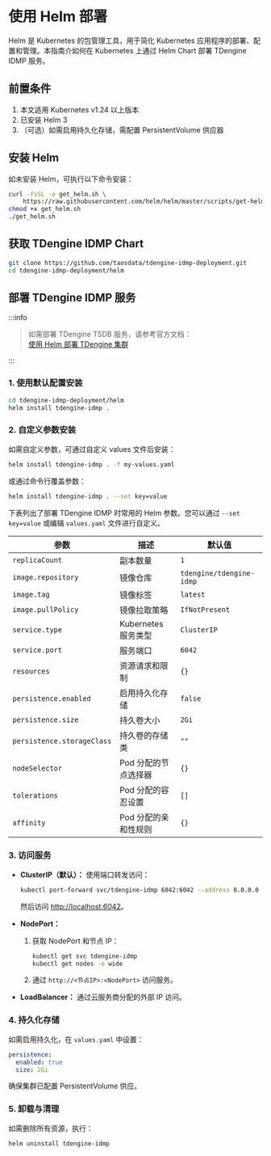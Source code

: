 # 使用 Helm 部署
Helm 是 Kubernetes 的包管理工具，用于简化 Kubernetes 应用程序的部署、配置和管理。本指南介如何在 Kubernetes 上通过 Helm Chart 部署 TDengine IDMP 服务。

## 前置条件

1. 本文适用 Kubernetes v1.24 以上版本
1. 已安装 Helm 3
1. （可选）如需启用持久化存储，需配置 PersistentVolume 供应器

## 安装 Helm

如未安装 Helm，可执行以下命令安装：
```bash
curl -fsSL -o get_helm.sh \
    https://raw.githubusercontent.com/helm/helm/master/scripts/get-helm-3
chmod +x get_helm.sh
./get_helm.sh
```

## 获取 TDengine IDMP Chart
```bash
git clone https://github.com/taosdata/tdengine-idmp-deployment.git
cd tdengine-idmp-deployment/helm
``` 

## 部署 TDengine IDMP 服务

:::info

> 如需部署 TDengine TSDB 服务，请参考官方文档：  
> [使用 Helm 部署 TDengine 集群](https://docs.taosdata.com/operation/deployment/#%E4%BD%BF%E7%94%A8-helm-%E9%83%A8%E7%BD%B2-tdengine-%E9%9B%86%E7%BE%A4)

:::

### 1. 使用默认配置安装
```bash
cd tdengine-idmp-deployment/helm
helm install tdengine-idmp .
```

### 2. 自定义参数安装

如需自定义参数，可通过自定义 values 文件后安装：
```bash
helm install tdengine-idmp . -f my-values.yaml
```
或通过命令行覆盖参数：
```bash
helm install tdengine-idmp . --set key=value
```

下表列出了部署 TDengine IDMP 时常用的 Helm 参数。您可以通过 `--set key=value` 或编辑 `values.yaml` 文件进行自定义。

| 参数                      | 描述                                       | 默认值                  |
|--------------------------|-------------------------------------------|------------------------|
| `replicaCount`           | 副本数量                                   | `1`                    |
| `image.repository`       | 镜像仓库                                   | `tdengine/tdengine-idmp` |
| `image.tag`              | 镜像标签                                   | `latest`               |
| `image.pullPolicy`       | 镜像拉取策略                               | `IfNotPresent`         |
| `service.type`           | Kubernetes 服务类型                        | `ClusterIP`            |
| `service.port`           | 服务端口                                   | `6042`                 |
| `resources`              | 资源请求和限制                             | `{}`                   |
| `persistence.enabled`    | 启用持久化存储                             | `false`                |
| `persistence.size`       | 持久卷大小                                 | `2Gi`                  |
| `persistence.storageClass`| 持久卷的存储类                            | `""`                   |
| `nodeSelector`           | Pod 分配的节点选择器                       | `{}`                   |
| `tolerations`            | Pod 分配的容忍设置                         | `[]`                   |
| `affinity`               | Pod 分配的亲和性规则                       | `{}`                   |

### 3. 访问服务

- **ClusterIP（默认）：**
  使用端口转发访问：
  ```bash
  kubectl port-forward svc/tdengine-idmp 6042:6042 --address 0.0.0.0
  ```
  然后访问 [http://localhost:6042](http://localhost:6042)。

- **NodePort：**
  1. 获取 NodePort 和节点 IP：
     ```bash
     kubectl get svc tdengine-idmp
     kubectl get nodes -o wide
     ```
  2. 通过 `http://<节点IP>:<NodePort>` 访问服务。

- **LoadBalancer：**
  通过云服务商分配的外部 IP 访问。

### 4. 持久化存储

如需启用持久化，在 `values.yaml` 中设置：
```yaml
persistence:
  enabled: true
  size: 2Gi
```
确保集群已配置 PersistentVolume 供应。

### 5. 卸载与清理

如需删除所有资源，执行：
```bash
helm uninstall tdengine-idmp
```